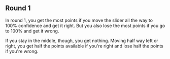 Round 1
-------

In round 1, you get the most points if you move the slider all the way to 100% confidence and 
get it right. But you also lose the most points if you go to 100% and get it wrong.

If you stay in the middle, though, you get nothing. Moving half way left or 
right, you get half the points available if you're right and lose half the points if you're wrong.
